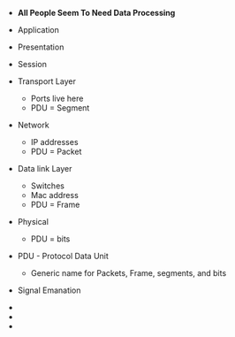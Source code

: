 
- **All People Seem To Need Data Processing**

- Application

- Presentation

- Session

- Transport Layer
	- Ports live here
	- PDU = Segment 

- Network
	- IP addresses 
	- PDU = Packet 

- Data link Layer
	- Switches
	- Mac address
	- PDU = Frame

- Physical
	- PDU = bits 


- PDU - Protocol Data Unit 
	- Generic name for Packets, Frame, segments, and bits 

- Signal Emanation
- 
- 
-  